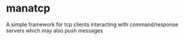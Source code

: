 manatcp
=======

A simple framework for tcp clients interacting with command/response servers which may also push messages
